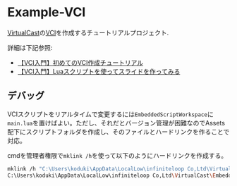 # Example-VCI

[VirtualCast](https://virtualcast.jp/)の[VCI](https://virtualcast.jp/wiki/vci/top)を作成するチュートリアルプロジェクト.

詳細は下記参照:
- [【VCI入門】初めてのVCI作成チュートリアル](https://zenn.dev/koduki/articles/7fe5f37ec17071)
- [【VCI入門】Luaスクリプトを使ってスライドを作ってみる](https://zenn.dev/koduki/articles/2ec924d1f22a03)


## デバッグ

VCIスクリプトをリアルタイムで変更するには`EmbeddedScriptWorkspace`に`main.lua`を置けばよい。ただし、それだとバージョン管理が困難なのでAssets配下にスクリプトフォルダを作成し、そのファイルとハードリンクを作ることで対応。

cmdを管理者権限で`mklink /h`を使って以下のようにハードリンクを作成する。

```bash
mklink /h "C:\Users\koduki\AppData\LocalLow\infiniteloop Co,Ltd\VirtualCast\EmbeddedScriptWorkspace\LazerPointer\main.lua"  "C:\Users\koduki\git\example-vci\Assets\MyAssets\Scripts\LazerPointer\main.lua"
C:\Users\koduki\AppData\LocalLow\infiniteloop Co,Ltd\VirtualCast\EmbeddedScriptWorkspace\LazerPointer\main.lua <<===>> C:\Users\koduki\git\example-vci\Assets\MyAssets\Scripts\LazerPointer\main.lua のハードリンクが作成されました
```